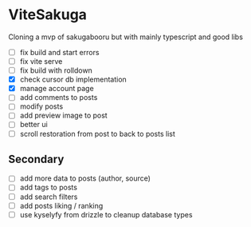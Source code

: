 # ViteSakuga

Cloning a mvp of sakugabooru but with mainly typescript and good libs

- [ ] fix build and start errors
- [ ] fix vite serve
- [ ] fix build with rolldown
- [x] check cursor db implementation
- [x] manage account page
- [ ] add comments to posts
- [ ] modify posts
- [ ] add preview image to post
- [ ] better ui
- [ ] scroll restoration from post to back to posts list

## Secondary

- [ ] add more data to posts (author, source)
- [ ] add tags to posts
- [ ] add search filters
- [ ] add posts liking / ranking
- [ ] use kyselyfy from drizzle to cleanup database types
